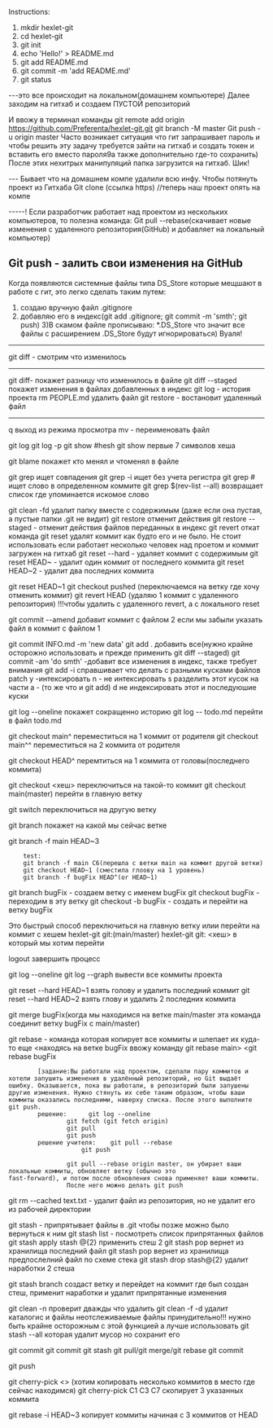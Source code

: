 Instructions:

1. mkdir hexlet-git
2. cd hexlet-git
3. git init
4. echo 'Hello!' > README.md
5. git add README.md
6. git commit -m 'add README.md'
7. git status

---это все происходит на локальном(домашнем компьютере)
Далее заходим на гитхаб и создаем ПУСТОЙ репозиторий

И ввожу в терминал команды
git remote add origin https://github.com/Preferenta/hexlet-git.git
git branch -M master
Git push -u origin master
Часто возникает ситуация что гит запрашивает пароль и чтобы решить эту задачу требуется зайти на гитхаб и создать токен и вставить его вместо пароля9а также дополнительно где-то сохранить)
После этих нехитрых манипуляций папка загрузится на гитхаб.
Шик!

--- Бывает что на домашнем компе удалили всю инфу. Чтобы потянуть проект из Гитхаба
Git clone (ccылка https) //теперь наш проект опять на компе



 -----! Если разработчик работает над проектом из нескольких компьютеров, то полезна команда:
Git pull --rebase(скачивает новые изменения с удаленного репозитория(GitHub) и добавляет на локальный компьютер)

Git push - залить свои изменения на GitHub
----



Когда появляются системные файлы типа DS_Store которые мещшают в работе с гит, это легко сделать таким путем:
1) создаю вручную файл .gitignore
2) добавляю его в индекс(git add .gitignore; git commit -m 'smth'; git push)
3)В скамом файле прописываю:
		*.DS_Store
что значит все файлы с расширением .DS_Store будут игнорироваться)
Вуаля!
----
git diff - смотрим что изменилось


----
git diff- покажет разницу что изменилось в файле 
git diff --staged покажет изменения в файлах добавленных в индекс
git log - история проекта
rm PEOPLE.md удалить файл
git restore - востановит удаленный файл 

-----
q выход из режима просмотра
mv - переименовать файл


git log
git log -p
git show #hesh 
git show первые 7 символов хеша

git blame <filename> покажет кто менял и чтоменял в файле

git grep <word> ищет совпадения 
git grep -i <word> ищет без учета регистра
git grep <word> # ищет слово в определенном коммите
git grep <word> $(rev-list --all) возвращает список где упоминается искомое слово

git clean -fd удалит папку вместе с содержимым (даже если она пустая, а пустые папки .git не видит)
git restore отменит действия
git restore --staged - отменит действия файлов переданных в индекс
git revert откат команда
git reset удалят коммит как будто его и не было. Не стоит использовать если работает несколько человек над проетом и коммит загружен на гитхаб
git reset --hard - удаляет коммит с содержимым
git reset HEAD~ - удалит один коммит от последнего коммита
git reset HEAD~2 - удалит два последних коммита

git reset HEAD~1
git checkout pushed (переключаемся на ветку где хочу отменить коммит)
git revert HEAD (удаляю 1 коммит с удаленного репозитория) !!!чтобы удалить с удаленного revert, а с локального reset

git commit --amend добавит коммит с файлом 2 если мы забыли указать файл в коммит с файлом 1

git commit INFO.md -m 'new data'
git add . добавить все(нужно крайне осторожно использовать и прежде применить git diff --staged)
git commit -am 'do smth'  -добавит все изменения в индекс, также требует внимания
git add -i справшивает что делать с разными кусками файлов
patch        y -интексировать
		 n - не интексировать
		 s разделить этот кусок на части
		а - (то же что и git add)
		d не индексировать этот и последуюшие куски

git log --oneline покажет сокращенно историю
git log -- todo.md перейти в файл todo.md

git checkout main^ переместиться на 1 коммит от родителя
git checkout main^^ переместиться на 2 коммита от родителя

git checkout HEAD^ перемтиться на 1 коммита от головы(последнего коммита)

git checkout <хеш> переключиться на такой-то коммит
git checkout main(master) перейти в главную ветку

git switch переключиться на другую ветку

git branch покажет на какой мы сейчас ветке

git branch -f main HEAD~3

		test:
		git branch -f main C6(перешла с ветки main на коммит другой ветки)
		git checkout HEAD~1 (сместила глоову на 1 уровень)
		git branch -f bugFix HEAD^(or HEAD~1)

git branch bugFix - coздаем ветку с именем bugFix 
git checkout bugFix - переходим в эту ветку
git checkout -b bugFix - создать и перейти на ветку bugFix

Это быстрый способ переключиться на главную ветку илии перейти на коммит с хешем
hexlet-git git:(main/master)
hexlet-git git: <хеш> в который мы хотим перейти

logout завершить процесс

git log --oneline
git log --graph вывести все коммиты проекта

git reset --hard HEAD~1 взять голову и удалить последний коммит
git reset --hard HEAD~2 взять глову и удалить 2 последних коммита

git merge bugFix(когда мы находимся на ветке main/master эта команда соединит ветку bugFix с main/master)

git rebase - команда которая копирует все коммиты и шлепает их куда-то еще
	<находясь на ветке bugFix ввожу команду git rebase main>
	<git rebase bugFix

			[задание:Вы работали над проектом, сделали пару коммитов и хотели запушить изменения в удалённый репозиторий, но Git выдаёт ошибку. Оказывается, пока вы работали, в репозиторий были запушены другие изменения. Нужно стянуть их себе таким образом, чтобы ваши коммиты оказались последними, наверху списка. После этого выполните git push.
			решение:      git log --oneline
					git fetch (git fetch origin)
					git pull
					git push
			решение учителя:	git pull --rebase
						git push
							
					git pull --rebase origin master, он убирает ваши локальные коммиты, обновляет ветку (обычно это 					fast-forward), и потом после обновления снова применяет ваши коммиты.
					После него можно делать git push


git rm --cached text.txt - удалит файл из репозитория, но не удалит его из рабочей директории

git stash - припрятывает файлы в .git чтобы позже можно было вернуться к ним
git stash list - посмотреть список припрятанных файлов
git stash apply stash @{2} применить стеш 2
git stash pop вернет из хранилища последний файл
git stash pop вернет из хранилища предпослелний файл по схеме стека
git stash drop stash@{2} удалит наработки 2 стеша

git stash branch создаст ветку и перейдет на коммит где был создан стеш, применит наработки и удалит  припрятанные изменения 

git clean -n проверит дважды что удалить
git clean -f -d удалит каталогис и файлы неотслеживаемые файлы принудительно!!! нужно быть крайне осторожным с этой функцией
а лучше использовать
git stash --all которая удалит мусор но сохранит его





git commit
git commit
git stash
git pull/git merge/git rebase
git commit

git push



git cherry-pick <commit1> <commit2> <> (хотим копировать несколько коммитов в место где сейчас находимся)
git cherry-pick C1 C3 C7 скопирует 3 указанных коммита 

git rebase -i HEAD~3 копирует коммиты начиная с 3 коммитов от HEAD